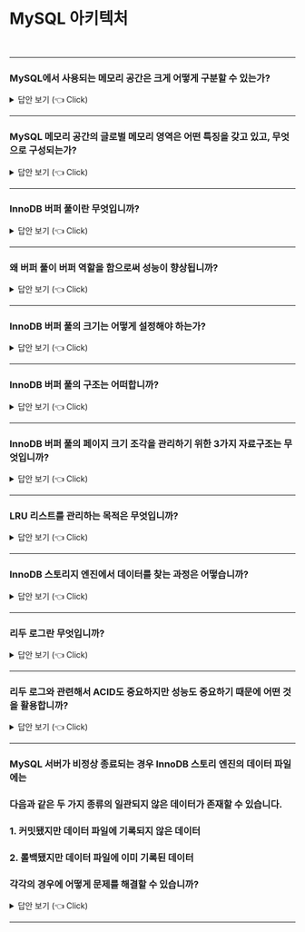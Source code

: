 # MySQL 아키텍처
<br>

-----------------------
### MySQL에서 사용되는 메모리 공간은 크게 어떻게 구분할 수 있는가?

<details>
   <summary> 답안 보기 (👈 Click)</summary>
  
<br />

+ 글로벌 메모리 영역과 로컬 메모리 영역으로 구분할 수 있습니다. 

</details>

-----------------------

### MySQL 메모리 공간의 글로벌 메모리 영역은 어떤 특징을 갖고 있고, 무엇으로 구성되는가?

<details>
   <summary> 답안 보기 (👈 Click)</summary>
<br />

+ 글로벌 메모리 영역은 일반적으로 스레드의 수와 무관하게 하나의 메모리 공간만 할당됩니다. <br> 
  대표적인 글로벌 메모리 영역은 테이블 캐시, InnoDB 버퍼 풀, InnoDB 어댑티브 해시 인덱스, InnoDB 리두 로그 버퍼가 있습니다. 

</details>

-----------------------

### InnoDB 버퍼 풀이란 무엇입니까?

<details>
   <summary> 답안 보기 (👈 Click)</summary>
<br />

+ InnoDB 스토리지 엔진에서 가장 핵심적인 부분으로, 디스크의 데이터 파일이나 인덱스 정보를 메모리에 캐시해 두는 공간입니다. <br>
  쓰기 작업을 지연시켜 일괄 작업으로 처리할 수 있게 해주는 버퍼 역할도 같이 합니다. <br> 

</details>

-----------------------

### 왜 버퍼 풀이 버퍼 역할을 함으로써 성능이 향상됩니까?

<details>
   <summary> 답안 보기 (👈 Click)</summary>
<br />

+ 일반적인 애플리케이션에서는INSERT, UPDATE, DELETE 처럼 데이터를 변경하는 쿼리는 데이터 파일의 이곳저곳에 위치한 레코드를 변경하기 때문에, <br>
  랜덤 디스크 I/O를 발생시킵니다. 하지만 버퍼 풀이 이러한 변경된 데이터를 모아서 처리하면 랜덤 디스크 I/O를 줄일 수 있습니다.  

</details>

-----------------------

### InnoDB 버퍼 풀의 크기는 어떻게 설정해야 하는가?

<details>
   <summary> 답안 보기 (👈 Click)</summary>
<br />

+ 운영체제의 전체 메모리 공간이 8GB 미만이라면 50% 정도만 InnoDB 버퍼 풀로 설정하고, <br>
  전체 메모리 공간이 그 이상이라면 InnoDB 버퍼 풀의 크기를 전체 메모리의 50%에서 시작해서 조금씩 올려가면서 <br>
  최적점을 찾습니다. 
  
</details>

-----------------------

### InnoDB 버퍼 풀의 구조는 어떠합니까?

<details>
   <summary> 답안 보기 (👈 Click)</summary>
<br />

+ InnoDB 스토리지 엔진은 버퍼 풀이라는 거대한 메모리 공간을 페이지 크기의 조각으로 쪼개어 <br>
  InnoDB 스토리지 엔진이 데이터를 필요로 할 때, 해당 데이터 페이지를 읽어서 각 조각에 저장합니다. <br>
 
</details>

-----------------------

### InnoDB 버퍼 풀의 페이지 크기 조각을 관리하기 위한 3가지 자료구조는 무엇입니까?

<details>
   <summary> 답안 보기 (👈 Click)</summary>
<br />

+ LRU 리스트와 플러시 리스트, 그리고 프리 리스트입니다. <br>
  LRU 리스트는 엄밀하게 LRU와 MRU가 결합된 형태입니다. 
 
</details>

-----------------------

### LRU 리스트를 관리하는 목적은 무엇입니까?

<details>
   <summary> 답안 보기 (👈 Click)</summary>
<br />

+ 한 번 읽어온 페이지를 최대한 오랫동안 InnoDB 버퍼 풀의 메모리에 유지해서 <br>
  디스크 읽기를 최소화하는 것입니다. <br>
  
</details>

-----------------------

### InnoDB 스토리지 엔진에서 데이터를 찾는 과정은 어떻습니까?

<details>
   <summary> 답안 보기 (👈 Click)</summary>
<br />

+ 
  
</details>

-----------------------

### 리두 로그란 무엇입니까? 

<details>
   <summary> 답안 보기 (👈 Click)</summary>
<br />

+ 리두 로그는 트랜잭션의 4가지 요소인 ACID 중에서 D에 해당하는 영속성과 가장 밀접하게 연관되어 있습니다. <br>
  리두 로그는 하드웨어나 소프트웨어 등 여러 가지 문제점으로 인해 MySQL 서버가 비정상적으로 종료됐을 때, <br>
  데이터 파일에 기록되지 못한 데이터를 잃지 않게 해주는 안전장치입니다. <br> 
  
</details>

-----------------------

### 리두 로그와 관련해서 ACID도 중요하지만 성능도 중요하기 때문에 어떤 것을 활용합니까? 

<details>
   <summary> 답안 보기 (👈 Click)</summary>
<br />

+ 리두 로그를 버퍼링할 수 있는 InnoDB 버퍼 풀이나 로그 버퍼와 같은 자료구조도 갖고 있습니다. 
  
</details>

-----------------------

### MySQL 서버가 비정상 종료되는 경우 InnoDB 스토리 엔진의 데이터 파일에는 
### 다음과 같은 두 가지 종류의 일관되지 않은 데이터가 존재할 수 있습니다.
### 1. 커밋됐지만 데이터 파일에 기록되지 않은 데이터
### 2. 롤백됐지만 데이터 파일에 이미 기록된 데이터 
### 각각의 경우에 어떻게 문제를 해결할 수 있습니까? 

<details>
   <summary> 답안 보기 (👈 Click)</summary>
<br />

+ 
  
</details>

-----------------------
